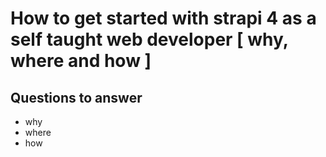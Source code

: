 #  How to get started with strapi 4 as a self taught web developer [  why, where and how ]


## Questions to answer

- why
- where
- how

